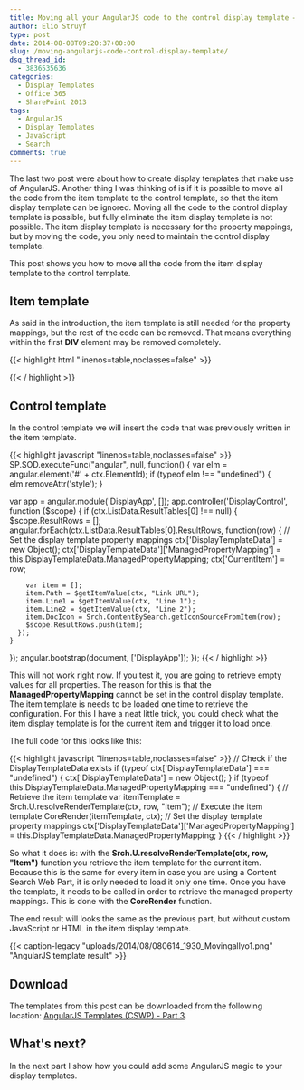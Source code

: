 ```yaml
---
title: Moving all your AngularJS code to the control display template – part 3
author: Elio Struyf
type: post
date: 2014-08-08T09:20:37+00:00
slug: /moving-angularjs-code-control-display-template/
dsq_thread_id:
  - 3836535636
categories:
  - Display Templates
  - Office 365
  - SharePoint 2013
tags:
  - AngularJS
  - Display Templates
  - JavaScript
  - Search
comments: true
---
```


The last two post were about how to create display templates that make use of AngularJS. Another thing I was thinking of is if it is possible to move all the code from the item template to the control template, so that the item display template can be ignored. Moving all the code to the control display template is possible, but fully eliminate the item display template is not possible. The item display template is necessary for the property mappings, but by moving the code, you only need to maintain the control display template.

This post shows you how to move all the code from the item display template to the control template.

## Item template

As said in the introduction, the item template is still needed for the property mappings, but the rest of the code can be removed. That means everything within the first **DIV** element may be removed completely.

{{< highlight html "linenos=table,noclasses=false" >}}
<html xmlns:mso="urn:schemas-microsoft-com:office:office" xmlns:msdt="uuid:C2F41010-65B3-11d1-A29F-00AA00C14882"> 
<head>
  <title>AngularJS Part3</title>

  <!--[if gte mso 9]><xml>
  <mso:CustomDocumentProperties>
  <mso:TemplateHidden msdt:dt="string">0</mso:TemplateHidden>
  <mso:ManagedPropertyMapping msdt:dt="string">'Link URL'{Link URL}:'Path','Line 1'{Line 1}:'Title','Line 2'{Line 2}:'','FileExtension','SecondaryFileExtension'</mso:ManagedPropertyMapping>
  <mso:MasterPageDescription msdt:dt="string">This is the item display template for AngularJS.</mso:MasterPageDescription>
  <mso:ContentTypeId msdt:dt="string">0x0101002039C03B61C64EC4A04F5361F385106603</mso:ContentTypeId>
  <mso:TargetControlType msdt:dt="string">;#Content Web Parts;#</mso:TargetControlType>
  </mso:CustomDocumentProperties>
  </xml><![endif]-->
</head>

<body>
  <div id="Angular_part3">
  </div>
</body>
</html>
{{< / highlight >}}


## Control template

In the control template we will insert the code that was previously written in the item template.

{{< highlight javascript "linenos=table,noclasses=false" >}}
SP.SOD.executeFunc("angular", null, function() {
  var elm = angular.element('#' + ctx.ElementId);
  if (typeof elm !== "undefined") {
    elm.removeAttr('style');
  }
  
  var app = angular.module('DisplayApp', []);
  app.controller('DisplayControl', function ($scope) {
    if (ctx.ListData.ResultTables[0] !== null) {
      $scope.ResultRows = [];
      angular.forEach(ctx.ListData.ResultTables[0].ResultRows, function(row) {
        // Set the display template property mappings
        ctx['DisplayTemplateData'] = new Object();
        ctx['DisplayTemplateData']['ManagedPropertyMapping'] = this.DisplayTemplateData.ManagedPropertyMapping;
        ctx['CurrentItem'] = row;
        
        var item = [];
        item.Path = $getItemValue(ctx, "Link URL");
        item.Line1 = $getItemValue(ctx, "Line 1");
        item.Line2 = $getItemValue(ctx, "Line 2");
        item.DocIcon = Srch.ContentBySearch.getIconSourceFromItem(row);
        $scope.ResultRows.push(item);
      });
    }
  });
  angular.bootstrap(document, ['DisplayApp']);
});
{{< / highlight >}}

This will not work right now. If you test it, you are going to retrieve empty values for all properties. The reason for this is that the **ManagedPropertyMapping** cannot be set in the control display template. The item template is needs to be loaded one time to retrieve the configuration. For this I have a neat little trick, you could check what the item display template is for the current item and trigger it to load once.

The full code for this looks like this:

{{< highlight javascript "linenos=table,noclasses=false" >}}
// Check if the DisplayTemplateData exists
if (typeof ctx['DisplayTemplateData'] === "undefined") {
  ctx['DisplayTemplateData'] = new Object();
}
if (typeof this.DisplayTemplateData.ManagedPropertyMapping === "undefined") {
  // Retrieve the item template
  var itemTemplate = Srch.U.resolveRenderTemplate(ctx, row, "Item");
  // Execute the item template
  CoreRender(itemTemplate, ctx);
  // Set the display template property mappings
  ctx['DisplayTemplateData']['ManagedPropertyMapping'] = this.DisplayTemplateData.ManagedPropertyMapping;
}
{{< / highlight >}}

So what it does is: with the **Srch.U.resolveRenderTemplate(ctx, row, "Item")** function you retrieve the item template for the current item. Because this is the same for every item in case you are using a Content Search Web Part, it is only needed to load it only one time. Once you have the template, it needs to be called in order to retrieve the managed property mappings. This is done with the **CoreRender** function.

The end result will looks the same as the previous part, but without custom JavaScript or HTML in the item display template.

{{< caption-legacy "uploads/2014/08/080614_1930_Movingallyo1.png" "AngularJS template result" >}}

## Download

The templates from this post can be downloaded from the following location: [AngularJS Templates (CSWP) - Part 3](https://github.com/SPCSR/DisplayTemplates/tree/master/Search%20Display%20Templates/AngularJS%20Templates%20%28CSWP%29/Part3 "AngularJS Templates \(CSWP\) - Part 3").

## What's next?

In the next part I show how you could add some AngularJS magic to your display templates.